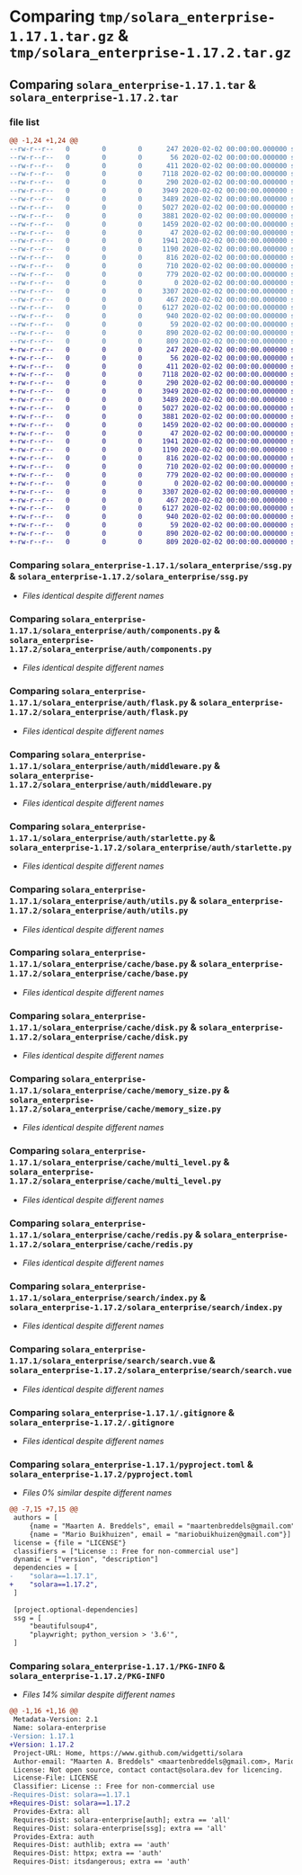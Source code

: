 # Comparing `tmp/solara_enterprise-1.17.1.tar.gz` & `tmp/solara_enterprise-1.17.2.tar.gz`

## Comparing `solara_enterprise-1.17.1.tar` & `solara_enterprise-1.17.2.tar`

### file list

```diff
@@ -1,24 +1,24 @@
--rw-r--r--   0        0        0      247 2020-02-02 00:00:00.000000 solara_enterprise-1.17.1/RELEASE.md
--rw-r--r--   0        0        0       56 2020-02-02 00:00:00.000000 solara_enterprise-1.17.1/solara_enterprise/__init__.py
--rw-r--r--   0        0        0      411 2020-02-02 00:00:00.000000 solara_enterprise-1.17.1/solara_enterprise/license.py
--rw-r--r--   0        0        0     7118 2020-02-02 00:00:00.000000 solara_enterprise-1.17.1/solara_enterprise/ssg.py
--rw-r--r--   0        0        0      290 2020-02-02 00:00:00.000000 solara_enterprise-1.17.1/solara_enterprise/auth/__init__.py
--rw-r--r--   0        0        0     3949 2020-02-02 00:00:00.000000 solara_enterprise-1.17.1/solara_enterprise/auth/components.py
--rw-r--r--   0        0        0     3489 2020-02-02 00:00:00.000000 solara_enterprise-1.17.1/solara_enterprise/auth/flask.py
--rw-r--r--   0        0        0     5027 2020-02-02 00:00:00.000000 solara_enterprise-1.17.1/solara_enterprise/auth/middleware.py
--rw-r--r--   0        0        0     3881 2020-02-02 00:00:00.000000 solara_enterprise-1.17.1/solara_enterprise/auth/starlette.py
--rw-r--r--   0        0        0     1459 2020-02-02 00:00:00.000000 solara_enterprise-1.17.1/solara_enterprise/auth/utils.py
--rw-r--r--   0        0        0       47 2020-02-02 00:00:00.000000 solara_enterprise-1.17.1/solara_enterprise/cache/__init__.py
--rw-r--r--   0        0        0     1941 2020-02-02 00:00:00.000000 solara_enterprise-1.17.1/solara_enterprise/cache/base.py
--rw-r--r--   0        0        0     1190 2020-02-02 00:00:00.000000 solara_enterprise-1.17.1/solara_enterprise/cache/disk.py
--rw-r--r--   0        0        0      816 2020-02-02 00:00:00.000000 solara_enterprise-1.17.1/solara_enterprise/cache/memory_size.py
--rw-r--r--   0        0        0      710 2020-02-02 00:00:00.000000 solara_enterprise-1.17.1/solara_enterprise/cache/multi_level.py
--rw-r--r--   0        0        0      779 2020-02-02 00:00:00.000000 solara_enterprise-1.17.1/solara_enterprise/cache/redis.py
--rw-r--r--   0        0        0        0 2020-02-02 00:00:00.000000 solara_enterprise-1.17.1/solara_enterprise/search/__init__.py
--rw-r--r--   0        0        0     3307 2020-02-02 00:00:00.000000 solara_enterprise-1.17.1/solara_enterprise/search/index.py
--rw-r--r--   0        0        0      467 2020-02-02 00:00:00.000000 solara_enterprise-1.17.1/solara_enterprise/search/search.py
--rw-r--r--   0        0        0     6127 2020-02-02 00:00:00.000000 solara_enterprise-1.17.1/solara_enterprise/search/search.vue
--rw-r--r--   0        0        0      940 2020-02-02 00:00:00.000000 solara_enterprise-1.17.1/.gitignore
--rw-r--r--   0        0        0       59 2020-02-02 00:00:00.000000 solara_enterprise-1.17.1/LICENSE
--rw-r--r--   0        0        0      890 2020-02-02 00:00:00.000000 solara_enterprise-1.17.1/pyproject.toml
--rw-r--r--   0        0        0      809 2020-02-02 00:00:00.000000 solara_enterprise-1.17.1/PKG-INFO
+-rw-r--r--   0        0        0      247 2020-02-02 00:00:00.000000 solara_enterprise-1.17.2/RELEASE.md
+-rw-r--r--   0        0        0       56 2020-02-02 00:00:00.000000 solara_enterprise-1.17.2/solara_enterprise/__init__.py
+-rw-r--r--   0        0        0      411 2020-02-02 00:00:00.000000 solara_enterprise-1.17.2/solara_enterprise/license.py
+-rw-r--r--   0        0        0     7118 2020-02-02 00:00:00.000000 solara_enterprise-1.17.2/solara_enterprise/ssg.py
+-rw-r--r--   0        0        0      290 2020-02-02 00:00:00.000000 solara_enterprise-1.17.2/solara_enterprise/auth/__init__.py
+-rw-r--r--   0        0        0     3949 2020-02-02 00:00:00.000000 solara_enterprise-1.17.2/solara_enterprise/auth/components.py
+-rw-r--r--   0        0        0     3489 2020-02-02 00:00:00.000000 solara_enterprise-1.17.2/solara_enterprise/auth/flask.py
+-rw-r--r--   0        0        0     5027 2020-02-02 00:00:00.000000 solara_enterprise-1.17.2/solara_enterprise/auth/middleware.py
+-rw-r--r--   0        0        0     3881 2020-02-02 00:00:00.000000 solara_enterprise-1.17.2/solara_enterprise/auth/starlette.py
+-rw-r--r--   0        0        0     1459 2020-02-02 00:00:00.000000 solara_enterprise-1.17.2/solara_enterprise/auth/utils.py
+-rw-r--r--   0        0        0       47 2020-02-02 00:00:00.000000 solara_enterprise-1.17.2/solara_enterprise/cache/__init__.py
+-rw-r--r--   0        0        0     1941 2020-02-02 00:00:00.000000 solara_enterprise-1.17.2/solara_enterprise/cache/base.py
+-rw-r--r--   0        0        0     1190 2020-02-02 00:00:00.000000 solara_enterprise-1.17.2/solara_enterprise/cache/disk.py
+-rw-r--r--   0        0        0      816 2020-02-02 00:00:00.000000 solara_enterprise-1.17.2/solara_enterprise/cache/memory_size.py
+-rw-r--r--   0        0        0      710 2020-02-02 00:00:00.000000 solara_enterprise-1.17.2/solara_enterprise/cache/multi_level.py
+-rw-r--r--   0        0        0      779 2020-02-02 00:00:00.000000 solara_enterprise-1.17.2/solara_enterprise/cache/redis.py
+-rw-r--r--   0        0        0        0 2020-02-02 00:00:00.000000 solara_enterprise-1.17.2/solara_enterprise/search/__init__.py
+-rw-r--r--   0        0        0     3307 2020-02-02 00:00:00.000000 solara_enterprise-1.17.2/solara_enterprise/search/index.py
+-rw-r--r--   0        0        0      467 2020-02-02 00:00:00.000000 solara_enterprise-1.17.2/solara_enterprise/search/search.py
+-rw-r--r--   0        0        0     6127 2020-02-02 00:00:00.000000 solara_enterprise-1.17.2/solara_enterprise/search/search.vue
+-rw-r--r--   0        0        0      940 2020-02-02 00:00:00.000000 solara_enterprise-1.17.2/.gitignore
+-rw-r--r--   0        0        0       59 2020-02-02 00:00:00.000000 solara_enterprise-1.17.2/LICENSE
+-rw-r--r--   0        0        0      890 2020-02-02 00:00:00.000000 solara_enterprise-1.17.2/pyproject.toml
+-rw-r--r--   0        0        0      809 2020-02-02 00:00:00.000000 solara_enterprise-1.17.2/PKG-INFO
```

### Comparing `solara_enterprise-1.17.1/solara_enterprise/ssg.py` & `solara_enterprise-1.17.2/solara_enterprise/ssg.py`

 * *Files identical despite different names*

### Comparing `solara_enterprise-1.17.1/solara_enterprise/auth/components.py` & `solara_enterprise-1.17.2/solara_enterprise/auth/components.py`

 * *Files identical despite different names*

### Comparing `solara_enterprise-1.17.1/solara_enterprise/auth/flask.py` & `solara_enterprise-1.17.2/solara_enterprise/auth/flask.py`

 * *Files identical despite different names*

### Comparing `solara_enterprise-1.17.1/solara_enterprise/auth/middleware.py` & `solara_enterprise-1.17.2/solara_enterprise/auth/middleware.py`

 * *Files identical despite different names*

### Comparing `solara_enterprise-1.17.1/solara_enterprise/auth/starlette.py` & `solara_enterprise-1.17.2/solara_enterprise/auth/starlette.py`

 * *Files identical despite different names*

### Comparing `solara_enterprise-1.17.1/solara_enterprise/auth/utils.py` & `solara_enterprise-1.17.2/solara_enterprise/auth/utils.py`

 * *Files identical despite different names*

### Comparing `solara_enterprise-1.17.1/solara_enterprise/cache/base.py` & `solara_enterprise-1.17.2/solara_enterprise/cache/base.py`

 * *Files identical despite different names*

### Comparing `solara_enterprise-1.17.1/solara_enterprise/cache/disk.py` & `solara_enterprise-1.17.2/solara_enterprise/cache/disk.py`

 * *Files identical despite different names*

### Comparing `solara_enterprise-1.17.1/solara_enterprise/cache/memory_size.py` & `solara_enterprise-1.17.2/solara_enterprise/cache/memory_size.py`

 * *Files identical despite different names*

### Comparing `solara_enterprise-1.17.1/solara_enterprise/cache/multi_level.py` & `solara_enterprise-1.17.2/solara_enterprise/cache/multi_level.py`

 * *Files identical despite different names*

### Comparing `solara_enterprise-1.17.1/solara_enterprise/cache/redis.py` & `solara_enterprise-1.17.2/solara_enterprise/cache/redis.py`

 * *Files identical despite different names*

### Comparing `solara_enterprise-1.17.1/solara_enterprise/search/index.py` & `solara_enterprise-1.17.2/solara_enterprise/search/index.py`

 * *Files identical despite different names*

### Comparing `solara_enterprise-1.17.1/solara_enterprise/search/search.vue` & `solara_enterprise-1.17.2/solara_enterprise/search/search.vue`

 * *Files identical despite different names*

### Comparing `solara_enterprise-1.17.1/.gitignore` & `solara_enterprise-1.17.2/.gitignore`

 * *Files identical despite different names*

### Comparing `solara_enterprise-1.17.1/pyproject.toml` & `solara_enterprise-1.17.2/pyproject.toml`

 * *Files 0% similar despite different names*

```diff
@@ -7,15 +7,15 @@
 authors = [
     {name = "Maarten A. Breddels", email = "maartenbreddels@gmail.com"},
     {name = "Mario Buikhuizen", email = "mariobuikhuizen@gmail.com"}]
 license = {file = "LICENSE"}
 classifiers = ["License :: Free for non-commercial use"]
 dynamic = ["version", "description"]
 dependencies = [
-    "solara==1.17.1",
+    "solara==1.17.2",
 ]
 
 [project.optional-dependencies]
 ssg = [
     "beautifulsoup4",
     "playwright; python_version > '3.6'",
 ]
```

### Comparing `solara_enterprise-1.17.1/PKG-INFO` & `solara_enterprise-1.17.2/PKG-INFO`

 * *Files 14% similar despite different names*

```diff
@@ -1,16 +1,16 @@
 Metadata-Version: 2.1
 Name: solara-enterprise
-Version: 1.17.1
+Version: 1.17.2
 Project-URL: Home, https://www.github.com/widgetti/solara
 Author-email: "Maarten A. Breddels" <maartenbreddels@gmail.com>, Mario Buikhuizen <mariobuikhuizen@gmail.com>
 License: Not open source, contact contact@solara.dev for licencing.
 License-File: LICENSE
 Classifier: License :: Free for non-commercial use
-Requires-Dist: solara==1.17.1
+Requires-Dist: solara==1.17.2
 Provides-Extra: all
 Requires-Dist: solara-enterprise[auth]; extra == 'all'
 Requires-Dist: solara-enterprise[ssg]; extra == 'all'
 Provides-Extra: auth
 Requires-Dist: authlib; extra == 'auth'
 Requires-Dist: httpx; extra == 'auth'
 Requires-Dist: itsdangerous; extra == 'auth'
```

